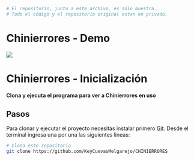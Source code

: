 ```bash
# El repositorio, junto a este archivo, es sólo muestra. 
# Todo el código y el repositorio original estan en privado.
```
# Chinierrores - Demo
![](Demo.gif)

# Chinierrores - Inicialización

**Clona y ejecuta el programa para ver a Chinierrores en uso**

## Pasos

Para clonar y ejecutar el proyecto necesitas instalar primero [Git](https://git-scm.com). Desde el terminal ingresa una por una las siguientes lineas:

```bash
# Clona este repositorio
git clone https://github.com/KeyCuevasMelgarejo/CHINIERRORES
```
